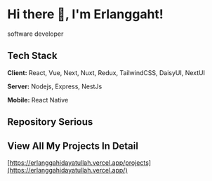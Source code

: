 
# Hi there 👋, I'm Erlanggaht!

software developer

## Tech Stack

**Client:** React, Vue, Next, Nuxt, Redux, TailwindCSS, DaisyUI, NextUI

**Server:** Nodejs, Express, NestJs

**Mobile:** React Native

## Repository Serious


## View All My Projects In Detail

  [https://erlanggahidayatullah.vercel.app/projects](https://erlanggahidayatullah.vercel.app/)

